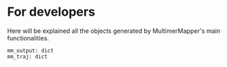 # For developers
Here will be explained all the objects generated by MultimerMapper's main functionalities.

```
mm_output: dict
mm_traj: dict
```
